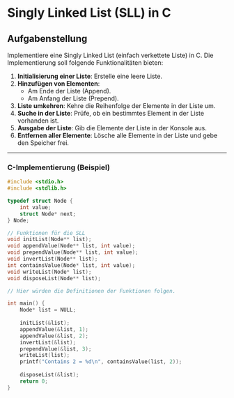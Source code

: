 # Singly Linked List (SLL) in C

## Aufgabenstellung

Implementiere eine Singly Linked List (einfach verkettete Liste) in C. Die Implementierung soll folgende Funktionalitäten bieten:

1. **Initialisierung einer Liste**: Erstelle eine leere Liste.
2. **Hinzufügen von Elementen**:
    - Am Ende der Liste (Append).
    - Am Anfang der Liste (Prepend).
3. **Liste umkehren**: Kehre die Reihenfolge der Elemente in der Liste um.
4. **Suche in der Liste**: Prüfe, ob ein bestimmtes Element in der Liste vorhanden ist.
5. **Ausgabe der Liste**: Gib die Elemente der Liste in der Konsole aus.
6. **Entfernen aller Elemente**: Lösche alle Elemente in der Liste und gebe den Speicher frei.

---

### C-Implementierung (Beispiel)

```c
#include <stdio.h>
#include <stdlib.h>

typedef struct Node {
    int value;
    struct Node* next;
} Node;

// Funktionen für die SLL
void initList(Node** list);
void appendValue(Node** list, int value);
void prependValue(Node** list, int value);
void invertList(Node** list);
int containsValue(Node* list, int value);
void writeList(Node* list);
void disposeList(Node** list);

// Hier würden die Definitionen der Funktionen folgen.

int main() {
    Node* list = NULL;
    
    initList(&list);
    appendValue(&list, 1);
    appendValue(&list, 2);
    invertList(&list);
    prependValue(&list, 3);
    writeList(list);
    printf("Contains 2 = %d\n", containsValue(list, 2));
    
    disposeList(&list);
    return 0;
}
```